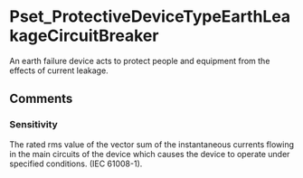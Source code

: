 # Pset_ProtectiveDeviceTypeEarthLeakageCircuitBreaker

An earth failure device acts to protect people and equipment from the effects of current leakage.
<!-- end of short definition -->

## Comments

### Sensitivity

The rated rms value of the vector sum of the instantaneous currents flowing in the main circuits of the device which causes the device to operate under specified conditions. (IEC 61008-1).

